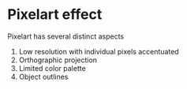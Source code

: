 ﻿# Pixelart effect

Pixelart has several distinct aspects

1. Low resolution with individual pixels accentuated
1. Orthographic projection
1. Limited color palette
1. Object outlines